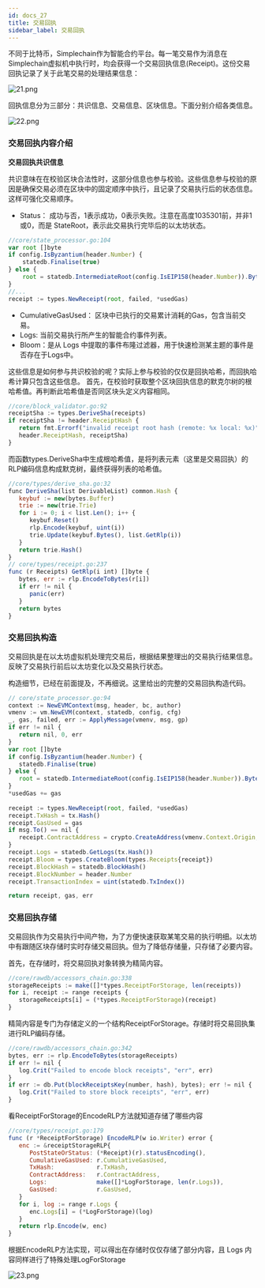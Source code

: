 ```yaml
---
id: docs_27
title: 交易回执
sidebar_label: 交易回执
---
```


不同于比特币，Simplechain作为智能合约平台。每一笔交易作为消息在Simplechain虚拟机中执行时，均会获得一个交易回执信息(Receipt)。这份交易回执记录了关于此笔交易的处理结果信息：

![21.png](https://i.loli.net/2020/04/27/wlzWLg9Us7i5o3m.png)

回执信息分为三部分：共识信息、交易信息、区块信息。下面分别介绍各类信息。

![22.png](https://i.loli.net/2020/04/27/sAWCrbGlmoEV6p8.png)

### 交易回执内容介绍

**交易回执共识信息**

共识意味在在校验区块合法性时，这部分信息也参与校验。这些信息参与校验的原因是确保交易必须在区块中的固定顺序中执行，且记录了交易执行后的状态信息。这样可强化交易顺序。

- Status： 成功与否，1表示成功，0表示失败。注意在高度1035301前，并非1或0，而是 StateRoot，表示此交易执行完毕后的以太坊状态。

```javascript
//core/state_processor.go:104
var root []byte
if config.IsByzantium(header.Number) {
    statedb.Finalise(true)
} else {
    root = statedb.IntermediateRoot(config.IsEIP158(header.Number)).Bytes()
}
//...
receipt := types.NewReceipt(root, failed, *usedGas)
```

- CumulativeGasUsed： 区块中已执行的交易累计消耗的Gas，包含当前交易。
- Logs: 当前交易执行所产生的智能合约事件列表。
- Bloom：是从 Logs 中提取的事件布隆过滤器，用于快速检测某主题的事件是否存在于Logs中。

这些信息是如何参与共识校验的呢？实际上参与校验的仅仅是回执哈希，而回执哈希计算只包含这些信息。 首先，在校验时获取整个区块回执信息的默克尔树的根哈希值。再判断此哈希值是否同区块头定义内容相同。

```javascript
//core/block_validator.go:92
receiptSha := types.DeriveSha(receipts)
if receiptSha != header.ReceiptHash {
   return fmt.Errorf("invalid receipt root hash (remote: %x local: %x)",
   header.ReceiptHash, receiptSha)
}
```

而函数types.DeriveSha中生成根哈希值，是将列表元素（这里是交易回执）的RLP编码信息构成默克树，最终获得列表的哈希值。

```javascript
//core/types/derive_sha.go:32
func DeriveSha(list DerivableList) common.Hash {
   keybuf := new(bytes.Buffer)
   trie := new(trie.Trie)
   for i := 0; i < list.Len(); i++ {
      keybuf.Reset()
      rlp.Encode(keybuf, uint(i))
      trie.Update(keybuf.Bytes(), list.GetRlp(i))
   }
   return trie.Hash()
}
// core/types/receipt.go:237
func (r Receipts) GetRlp(i int) []byte {
   bytes, err := rlp.EncodeToBytes(r[i])
   if err != nil {
      panic(err)
   }
   return bytes
}
```




### 交易回执构造

交易回执是在以太坊虚拟机处理完交易后，根据结果整理出的交易执行结果信息。反映了交易执行前后以太坊变化以及交易执行状态。

构造细节，已经在前面提及，不再细说。这里给出的完整的交易回执构造代码。

```javascript
// core/state_processor.go:94
context := NewEVMContext(msg, header, bc, author) 
vmenv := vm.NewEVM(context, statedb, config, cfg) 
_, gas, failed, err := ApplyMessage(vmenv, msg, gp)
if err != nil {
   return nil, 0, err
} 
var root []byte
if config.IsByzantium(header.Number) {
   statedb.Finalise(true)
} else {
   root = statedb.IntermediateRoot(config.IsEIP158(header.Number)).Bytes()
}
*usedGas += gas
 
receipt := types.NewReceipt(root, failed, *usedGas)
receipt.TxHash = tx.Hash()
receipt.GasUsed = gas 
if msg.To() == nil {
   receipt.ContractAddress = crypto.CreateAddress(vmenv.Context.Origin, tx.Nonce())
} 
receipt.Logs = statedb.GetLogs(tx.Hash())
receipt.Bloom = types.CreateBloom(types.Receipts{receipt})
receipt.BlockHash = statedb.BlockHash()
receipt.BlockNumber = header.Number
receipt.TransactionIndex = uint(statedb.TxIndex())

return receipt, gas, err
```
### 交易回执存储

交易回执作为交易执行中间产物，为了方便快速获取某笔交易的执行明细。以太坊中有跟随区块存储时实时存储交易回执。但为了降低存储量，只存储了必要内容。

首先，在存储时，将交易回执对象转换为精简内容。

```javascript
//core/rawdb/accessors_chain.go:338
storageReceipts := make([]*types.ReceiptForStorage, len(receipts))
for i, receipt := range receipts {
   storageReceipts[i] = (*types.ReceiptForStorage)(receipt)
}
```
精简内容是专门为存储定义的一个结构ReceiptForStorage。存储时将交易回执集进行RLP编码存储。

```javascript
//core/rawdb/accessors_chain.go:342
bytes, err := rlp.EncodeToBytes(storageReceipts)
if err != nil {
   log.Crit("Failed to encode block receipts", "err", err)
} 
if err := db.Put(blockReceiptsKey(number, hash), bytes); err != nil {
   log.Crit("Failed to store block receipts", "err", err)
}
```
看ReceiptForStorage的EncodeRLP方法就知道存储了哪些内容

```javascript
//core/types/receipt.go:179
func (r *ReceiptForStorage) EncodeRLP(w io.Writer) error {
   enc := &receiptStorageRLP{
      PostStateOrStatus: (*Receipt)(r).statusEncoding(),
      CumulativeGasUsed: r.CumulativeGasUsed,
      TxHash:            r.TxHash,
      ContractAddress:   r.ContractAddress,
      Logs:              make([]*LogForStorage, len(r.Logs)),
      GasUsed:           r.GasUsed,
   }
   for i, log := range r.Logs {
      enc.Logs[i] = (*LogForStorage)(log)
   }
   return rlp.Encode(w, enc)
}
```
根据EncodeRLP方法实现，可以得出在存储时仅仅存储了部分内容，且 Logs 内容同样进行了特殊处理LogForStorage

![23.png](https://i.loli.net/2020/04/27/CmHSaJXIyLcYfbV.png)